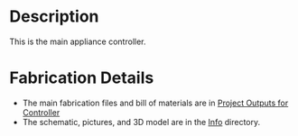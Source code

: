 # Description
This is the main appliance controller.

# Fabrication Details
* The main fabrication files and bill of materials are in [Project Outputs for Controller](Project%20Outputs%20for%20Controller)
* The schematic, pictures, and 3D model are in the [Info](Info) directory.
